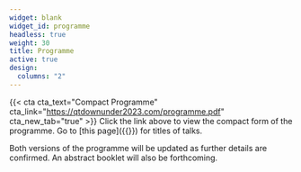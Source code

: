 ```yaml
---
widget: blank
widget_id: programme
headless: true
weight: 30
title: Programme
active: true
design:
  columns: "2"
---
```

{{< cta cta_text="Compact Programme" cta_link="https://qtdownunder2023.com/programme.pdf" cta_new_tab="true" >}}
Click the link above to view the compact form of the programme. Go to [this page]({{<ref programme>}}) for titles of talks. 

Both versions of the programme will be updated as further details are confirmed. An abstract booklet will also be forthcoming. 
